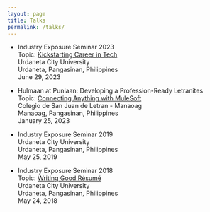 ```yaml
---
layout: page
title: Talks
permalink: /talks/
---
```


- Industry Exposure Seminar 2023
<br> Topic: [Kickstarting Career in Tech](https://ajdeguzman.github.io/assets/Kickstarting%20Career%20in%20Tech.pdf)
<br> Urdaneta City University
<br> Urdaneta, Pangasinan, Philippines
<br> June 29, 2023

- Hulmaan at Punlaan: Developing a Profession-Ready Letranites
<br> Topic: [Connecting Anything with MuleSoft](https://ajdeguzman.github.io/assets/Connecting%20Anything%20with%20MuleSoft.pdf)
<br> Colegio de San Juan de Letran - Manaoag
<br> Manaoag, Pangasinan, Philippines
<br> January 25, 2023

- Industry Exposure Seminar 2019
<br> Urdaneta City University
<br> Urdaneta, Pangasinan, Philippines
<br> May 25, 2019

- Industry Exposure Seminar 2018
<br> Topic: [Writing Good Résumé](https://ajdeguzman.github.io/assets/Writing%20Good%20Résumé.pdf)
<br> Urdaneta City University
<br> Urdaneta, Pangasinan, Philippines
<br> May 24, 2018
